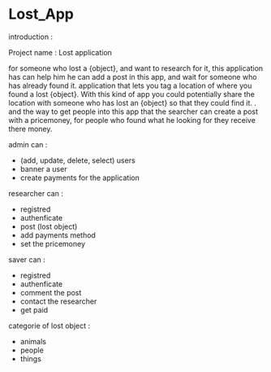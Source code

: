 # Lost_App

introduction : 

Project name : Lost application 


for someone who lost a {object}, and want to research for it, this application has can help him  he can add a post in this app, and wait for someone who has already found it.
application that lets you tag a location of where you found a lost {object}. With this kind of app you could potentially share the location with someone who has lost an {object} so that they could find it. .
and the way to get people into this app that the searcher can create a post with a pricemoney, for people who found what he looking for
they receive there money.


admin can :
- (add, update, delete, select) users
- banner a user
- create payments for the application

researcher can :
- registred
- authenficate
- post (lost object)
- add payments method
- set the pricemoney

saver can : 
- registred
- authenficate
- comment the post 
- contact the researcher
- get paid

categorie of lost object : 
- animals
- people
- things





